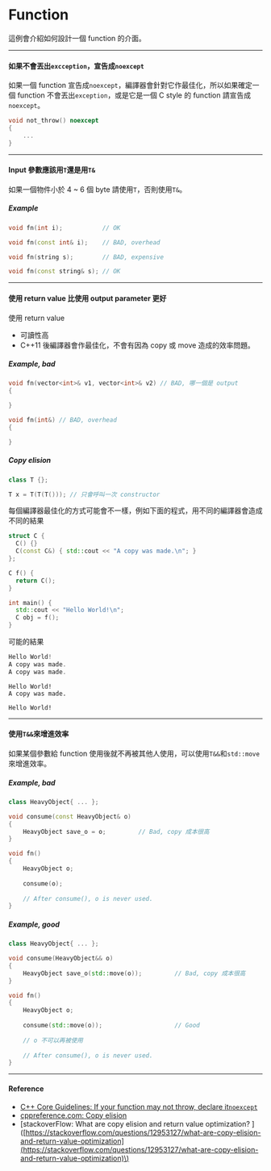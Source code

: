 # Function

這例會介紹如何設計一個 function 的介面。

---

#### 如果不會丟出`excception`，宣告成`noexcept`

如果一個 function 宣告成`noexcept`，編譯器會針對它作最佳化，所以如果確定一個 function 不會丟出`exception`，或是它是一個 C style 的 function 請宣告成`noexcept`。

```cpp
void not_throw() noexcept
{
    ...
}
```

---

#### Input 參數應該用`T`還是用`T&`

如果一個物件小於 4 ~ 6 個 byte 請使用`T`，否則使用`T&`。

##### Example

```cpp
void fn(int i);           // OK

void fn(const int& i);    // BAD, overhead

void fn(string s);        // BAD, expensive

void fn(const string& s); // OK
```

---

#### 使用 return value 比使用 output parameter 更好

使用 return value

* 可讀性高
* C++11 後編譯器會作最佳化，不會有因為 copy 或 move 造成的效率問題。

##### Example, bad

```cpp
void fn(vector<int>& v1, vector<int>& v2) // BAD, 哪一個是 output
{

}

void fn(int&) // BAD, overhead
{

}
```

##### Copy elision

```cpp
class T {};

T x = T(T(T())); // 只會呼叫一次 constructor
```

每個編譯器最佳化的方式可能會不一樣，例如下面的程式，用不同的編譯器會造成不同的結果

```cpp
struct C {
  C() {}
  C(const C&) { std::cout << "A copy was made.\n"; }
};

C f() {
  return C();
}

int main() {
  std::cout << "Hello World!\n";
  C obj = f();
}
```

可能的結果

```cpp
Hello World! 
A copy was made. 
A copy was made.
```

```
Hello World! 
A copy was made.
```

```
Hello World!
```

---

#### 使用`T&&`來增進效率

如果某個參數給 function 使用後就不再被其他人使用，可以使用`T&&`和`std::move`來增進效率。

##### Example, bad

```cpp
class HeavyObject{ ... };

void consume(const HeavyObject& o)
{
    HeavyObject save_o = o;         // Bad, copy 成本很高
}

void fn()
{
    HeavyObject o;
    
    consume(o);
    
    // After consume(), o is never used.
}
```

##### Example, good

```cpp
class HeavyObject{ ... };

void consume(HeavyObject&& o)
{
    HeavyObject save_o(std::move(o));         // Bad, copy 成本很高
}

void fn()
{
    HeavyObject o;
    
    consume(std::move(o));                    // Good
    
    // o 不可以再被使用
    
    // After consume(), o is never used.
}
```

---

#### Reference

* [C++ Core Guidelines: If your function may not throw, declare it`noexcept`](https://github.com/isocpp/CppCoreGuidelines/blob/master/CppCoreGuidelines.md#Rf-noexcept)
* [cppreference.com: Copy elision](http://en.cppreference.com/w/cpp/language/copy_elision)
* \[stackoverFlow: What are copy elision and return value optimization?
  \]\([https://stackoverflow.com/questions/12953127/what-are-copy-elision-and-return-value-optimization](https://stackoverflow.com/questions/12953127/what-are-copy-elision-and-return-value-optimization)\)



